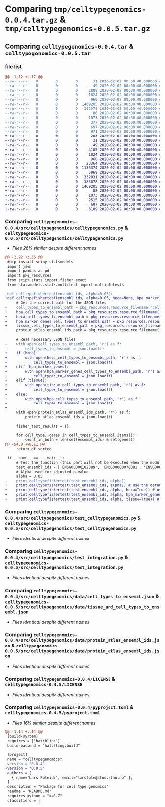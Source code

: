 # Comparing `tmp/celltypegenomics-0.0.4.tar.gz` & `tmp/celltypegenomics-0.0.5.tar.gz`

## Comparing `celltypegenomics-0.0.4.tar` & `celltypegenomics-0.0.5.tar`

### file list

```diff
@@ -1,12 +1,17 @@
--rw-r--r--   0        0        0       31 2020-02-02 00:00:00.000000 celltypegenomics-0.0.4/requirements.txt
--rw-r--r--   0        0        0       49 2020-02-02 00:00:00.000000 celltypegenomics-0.0.4/src/celltypegenomics/__init__.py
--rw-r--r--   0        0        0     2809 2020-02-02 00:00:00.000000 celltypegenomics-0.0.4/src/celltypegenomics/celltypegenomics.py
--rw-r--r--   0        0        0     1824 2020-02-02 00:00:00.000000 celltypegenomics-0.0.4/src/celltypegenomics/test_celltypegenomics.py
--rw-r--r--   0        0        0      960 2020-02-02 00:00:00.000000 celltypegenomics-0.0.4/src/celltypegenomics/test_integration.py
--rw-r--r--   0        0        0  1469205 2020-02-02 00:00:00.000000 celltypegenomics-0.0.4/src/celltypegenomics/data/cell_types_to_ensembl.json
--rw-r--r--   0        0        0   383078 2020-02-02 00:00:00.000000 celltypegenomics-0.0.4/src/celltypegenomics/data/protein_atlas_ensembl_ids.json
--rw-r--r--   0        0        0       86 2020-02-02 00:00:00.000000 celltypegenomics-0.0.4/.gitignore
--rw-r--r--   0        0        0     1073 2020-02-02 00:00:00.000000 celltypegenomics-0.0.4/LICENSE
--rw-r--r--   0        0        0      377 2020-02-02 00:00:00.000000 celltypegenomics-0.0.4/README.md
--rw-r--r--   0        0        0      697 2020-02-02 00:00:00.000000 celltypegenomics-0.0.4/pyproject.toml
--rw-r--r--   0        0        0      971 2020-02-02 00:00:00.000000 celltypegenomics-0.0.4/PKG-INFO
+-rw-r--r--   0        0        0      203 2020-02-02 00:00:00.000000 celltypegenomics-0.0.5/README.txt
+-rw-r--r--   0        0        0       31 2020-02-02 00:00:00.000000 celltypegenomics-0.0.5/requirements.txt
+-rw-r--r--   0        0        0       49 2020-02-02 00:00:00.000000 celltypegenomics-0.0.5/src/celltypegenomics/__init__.py
+-rw-r--r--   0        0        0     4105 2020-02-02 00:00:00.000000 celltypegenomics-0.0.5/src/celltypegenomics/celltypegenomics.py
+-rw-r--r--   0        0        0     1824 2020-02-02 00:00:00.000000 celltypegenomics-0.0.5/src/celltypegenomics/test_celltypegenomics.py
+-rw-r--r--   0        0        0      960 2020-02-02 00:00:00.000000 celltypegenomics-0.0.5/src/celltypegenomics/test_integration.py
+-rw-r--r--   0        0        0    23364 2020-02-02 00:00:00.000000 celltypegenomics-0.0.5/src/celltypegenomics/data/heca_cell_type_to_ensembl.json
+-rw-r--r--   0        0        0  1136374 2020-02-02 00:00:00.000000 celltypegenomics-0.0.5/src/celltypegenomics/data/hpa_cell_types_to_ensembl.json
+-rw-r--r--   0        0        0     5969 2020-02-02 00:00:00.000000 celltypegenomics-0.0.5/src/celltypegenomics/data/hpa_marker_genes_cell_types_to_ensembl.json
+-rw-r--r--   0        0        0   332831 2020-02-02 00:00:00.000000 celltypegenomics-0.0.5/src/celltypegenomics/data/hpa_tissue__to_ensembl.json
+-rw-r--r--   0        0        0   383078 2020-02-02 00:00:00.000000 celltypegenomics-0.0.5/src/celltypegenomics/data/protein_atlas_ensembl_ids.json
+-rw-r--r--   0        0        0  1469205 2020-02-02 00:00:00.000000 celltypegenomics-0.0.5/src/celltypegenomics/data/tissue_and_cell_types_to_ensembl.json
+-rw-r--r--   0        0        0       88 2020-02-02 00:00:00.000000 celltypegenomics-0.0.5/.gitignore
+-rw-r--r--   0        0        0     1073 2020-02-02 00:00:00.000000 celltypegenomics-0.0.5/LICENSE
+-rw-r--r--   0        0        0     2515 2020-02-02 00:00:00.000000 celltypegenomics-0.0.5/README.md
+-rw-r--r--   0        0        0      697 2020-02-02 00:00:00.000000 celltypegenomics-0.0.5/pyproject.toml
+-rw-r--r--   0        0        0     3109 2020-02-02 00:00:00.000000 celltypegenomics-0.0.5/PKG-INFO
```

### Comparing `celltypegenomics-0.0.4/src/celltypegenomics/celltypegenomics.py` & `celltypegenomics-0.0.5/src/celltypegenomics/celltypegenomics.py`

 * *Files 26% similar despite different names*

```diff
@@ -2,22 +2,36 @@
 #pip install scipy statsmodels
 import json
 import pandas as pd
 import pkg_resources
 from scipy.stats import fisher_exact
 from statsmodels.stats.multitest import multipletests
 
-def celltypefishertest(ensembl_ids, alpha=0.05):
+def celltypefishertest(ensembl_ids, alpha=0.05, heca=None, hpa_marker_genes=None, tissue=None):
     # Get the correct path for the JSON files
-    cell_types_to_ensembl_path = pkg_resources.resource_filename('celltypegenomics', 'data/cell_types_to_ensembl.json')
+    hpa_cell_types_to_ensembl_path = pkg_resources.resource_filename('celltypegenomics', 'data/hpa_cell_types_to_ensembl.json')
+    heca_cell_types_to_ensembl_path = pkg_resources.resource_filename('celltypegenomics', 'data/heca_cell_types_to_ensembl.json')
+    hpa_marker_genes_cell_types_to_ensembl_path = pkg_resources.resource_filename('celltypegenomics', 'data/hpa_marker_genes_cell_types_to_ensembl.json')
+    tissue_cell_types_to_ensembl_path = pkg_resources.resource_filename('celltypegenomics', 'data/tissue_to_ensembl.json')
     protein_atlas_ensembl_ids_path = pkg_resources.resource_filename('celltypegenomics', 'data/protein_atlas_ensembl_ids.json')
     
     # Read necessary JSON files
-    with open(cell_types_to_ensembl_path, 'r') as f:
-        cell_types_to_ensembl = json.load(f)
+    if (heca):
+        with open(heca_cell_types_to_ensembl_path, 'r') as f:
+            cell_types_to_ensembl = json.load(f)
+    elif (hpa_marker_genes):
+        with open(hpa_marker_genes_cell_types_to_ensembl_path, 'r') as f:
+            cell_types_to_ensembl = json.load(f)
+    elif (tissue):
+        with open(tissue_cell_types_to_ensembl_path, 'r') as f:
+            cell_types_to_ensembl = json.load(f)
+    else:
+        with open(hpa_cell_types_to_ensembl_path, 'r') as f:
+            cell_types_to_ensembl = json.load(f)
+    
     with open(protein_atlas_ensembl_ids_path, 'r') as f:
         protein_atlas_ensembl_ids = json.load(f)
     
     fisher_test_results = {}
     
     for cell_type, genes in cell_types_to_ensembl.items():
         count_in_both = len(set(ensembl_ids) & set(genes))
@@ -54,8 +68,11 @@
     return df_sorted
 
 if __name__ == "__main__":
     # Test the function (this part will not be executed when the module is imported)
     test_ensembl_ids = ['ENSG00000182389', 'ENSG00000078081', 'ENSG00000084073', 'ENSG00000119632', 'ENSG00000161267']  # Example Ensembl IDs
     # Alpha used for adjusted p-value
     alpha = 0.05
-    print(celltypefishertest(test_ensembl_ids, alpha))
+    print(celltypefishertest(test_ensembl_ids, alpha)) # use the default cell type list from HPA (from proteinatlas.tsv)
+    print(celltypefishertest(test_ensembl_ids, alpha, heca=True)) # use the cell type list from hECA
+    print(celltypefishertest(test_ensembl_ids, alpha, hpa_marker_genes=True)) # use the cell type list from HPA marker genes
+    print(celltypefishertest(test_ensembl_ids, alpha, tissue=True)) # use the cell type list from tissue
```

### Comparing `celltypegenomics-0.0.4/src/celltypegenomics/test_celltypegenomics.py` & `celltypegenomics-0.0.5/src/celltypegenomics/test_celltypegenomics.py`

 * *Files identical despite different names*

### Comparing `celltypegenomics-0.0.4/src/celltypegenomics/test_integration.py` & `celltypegenomics-0.0.5/src/celltypegenomics/test_integration.py`

 * *Files identical despite different names*

### Comparing `celltypegenomics-0.0.4/src/celltypegenomics/data/cell_types_to_ensembl.json` & `celltypegenomics-0.0.5/src/celltypegenomics/data/tissue_and_cell_types_to_ensembl.json`

 * *Files identical despite different names*

### Comparing `celltypegenomics-0.0.4/src/celltypegenomics/data/protein_atlas_ensembl_ids.json` & `celltypegenomics-0.0.5/src/celltypegenomics/data/protein_atlas_ensembl_ids.json`

 * *Files identical despite different names*

### Comparing `celltypegenomics-0.0.4/LICENSE` & `celltypegenomics-0.0.5/LICENSE`

 * *Files identical despite different names*

### Comparing `celltypegenomics-0.0.4/pyproject.toml` & `celltypegenomics-0.0.5/pyproject.toml`

 * *Files 16% similar despite different names*

```diff
@@ -1,14 +1,14 @@
 [build-system]
 requires = ["hatchling"]
 build-backend = "hatchling.build"
 
 [project]
 name = "celltypegenomics"
-version = "0.0.4"
+version = "0.0.5"
 authors = [
   { name="Lars Føleide", email="larsfole@stud.ntnu.no" },
 ]
 description = "Package for cell type genomics"
 readme = "README.md"
 requires-python = ">=3.7"
 classifiers = [
```

